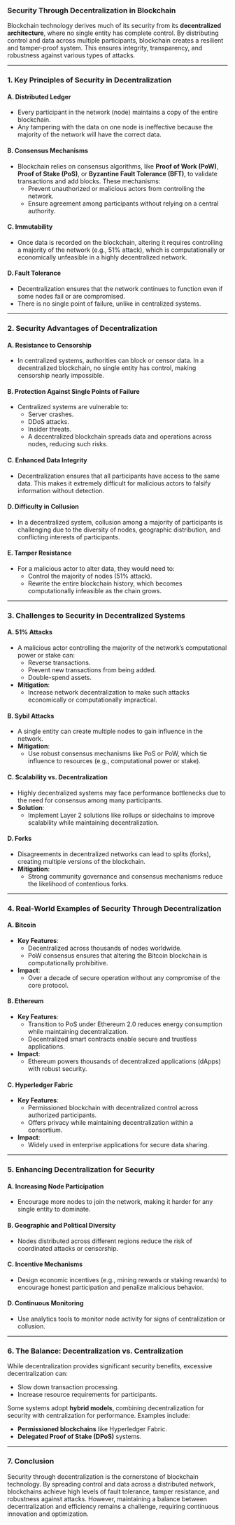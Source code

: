 ### **Security Through Decentralization in Blockchain**

Blockchain technology derives much of its security from its **decentralized architecture**, where no single entity has complete control. By distributing control and data across multiple participants, blockchain creates a resilient and tamper-proof system. This ensures integrity, transparency, and robustness against various types of attacks.

---

### **1. Key Principles of Security in Decentralization**

#### **A. Distributed Ledger**

- Every participant in the network (node) maintains a copy of the entire blockchain.
- Any tampering with the data on one node is ineffective because the majority of the network will have the correct data.

#### **B. Consensus Mechanisms**

- Blockchain relies on consensus algorithms, like **Proof of Work (PoW)**, **Proof of Stake (PoS)**, or **Byzantine Fault Tolerance (BFT)**, to validate transactions and add blocks. These mechanisms:
    - Prevent unauthorized or malicious actors from controlling the network.
    - Ensure agreement among participants without relying on a central authority.

#### **C. Immutability**

- Once data is recorded on the blockchain, altering it requires controlling a majority of the network (e.g., 51% attack), which is computationally or economically unfeasible in a highly decentralized network.

#### **D. Fault Tolerance**

- Decentralization ensures that the network continues to function even if some nodes fail or are compromised.
- There is no single point of failure, unlike in centralized systems.

---

### **2. Security Advantages of Decentralization**

#### **A. Resistance to Censorship**

- In centralized systems, authorities can block or censor data. In a decentralized blockchain, no single entity has control, making censorship nearly impossible.

#### **B. Protection Against Single Points of Failure**

- Centralized systems are vulnerable to:
    - Server crashes.
    - DDoS attacks.
    - Insider threats.
    - A decentralized blockchain spreads data and operations across nodes, reducing such risks.

#### **C. Enhanced Data Integrity**

- Decentralization ensures that all participants have access to the same data. This makes it extremely difficult for malicious actors to falsify information without detection.

#### **D. Difficulty in Collusion**

- In a decentralized system, collusion among a majority of participants is challenging due to the diversity of nodes, geographic distribution, and conflicting interests of participants.

#### **E. Tamper Resistance**

- For a malicious actor to alter data, they would need to:
    - Control the majority of nodes (51% attack).
    - Rewrite the entire blockchain history, which becomes computationally infeasible as the chain grows.

---

### **3. Challenges to Security in Decentralized Systems**

#### **A. 51% Attacks**

- A malicious actor controlling the majority of the network’s computational power or stake can:
    - Reverse transactions.
    - Prevent new transactions from being added.
    - Double-spend assets.
- **Mitigation**:
    - Increase network decentralization to make such attacks economically or computationally impractical.

#### **B. Sybil Attacks**

- A single entity can create multiple nodes to gain influence in the network.
- **Mitigation**:
    - Use robust consensus mechanisms like PoS or PoW, which tie influence to resources (e.g., computational power or stake).

#### **C. Scalability vs. Decentralization**

- Highly decentralized systems may face performance bottlenecks due to the need for consensus among many participants.
- **Solution**:
    - Implement Layer 2 solutions like rollups or sidechains to improve scalability while maintaining decentralization.

#### **D. Forks**

- Disagreements in decentralized networks can lead to splits (forks), creating multiple versions of the blockchain.
- **Mitigation**:
    - Strong community governance and consensus mechanisms reduce the likelihood of contentious forks.

---

### **4. Real-World Examples of Security Through Decentralization**

#### **A. Bitcoin**

- **Key Features**:
    - Decentralized across thousands of nodes worldwide.
    - PoW consensus ensures that altering the Bitcoin blockchain is computationally prohibitive.
- **Impact**:
    - Over a decade of secure operation without any compromise of the core protocol.

#### **B. Ethereum**

- **Key Features**:
    - Transition to PoS under Ethereum 2.0 reduces energy consumption while maintaining decentralization.
    - Decentralized smart contracts enable secure and trustless applications.
- **Impact**:
    - Ethereum powers thousands of decentralized applications (dApps) with robust security.

#### **C. Hyperledger Fabric**

- **Key Features**:
    - Permissioned blockchain with decentralized control across authorized participants.
    - Offers privacy while maintaining decentralization within a consortium.
- **Impact**:
    - Widely used in enterprise applications for secure data sharing.

---

### **5. Enhancing Decentralization for Security**

#### **A. Increasing Node Participation**

- Encourage more nodes to join the network, making it harder for any single entity to dominate.

#### **B. Geographic and Political Diversity**

- Nodes distributed across different regions reduce the risk of coordinated attacks or censorship.

#### **C. Incentive Mechanisms**

- Design economic incentives (e.g., mining rewards or staking rewards) to encourage honest participation and penalize malicious behavior.

#### **D. Continuous Monitoring**

- Use analytics tools to monitor node activity for signs of centralization or collusion.

---

### **6. The Balance: Decentralization vs. Centralization**

While decentralization provides significant security benefits, excessive decentralization can:

- Slow down transaction processing.
- Increase resource requirements for participants.

Some systems adopt **hybrid models**, combining decentralization for security with centralization for performance. Examples include:

- **Permissioned blockchains** like Hyperledger Fabric.
- **Delegated Proof of Stake (DPoS)** systems.

---

### **7. Conclusion**

Security through decentralization is the cornerstone of blockchain technology. By spreading control and data across a distributed network, blockchains achieve high levels of fault tolerance, tamper resistance, and robustness against attacks. However, maintaining a balance between decentralization and efficiency remains a challenge, requiring continuous innovation and optimization.